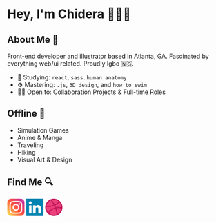 # Hey, I'm Chidera 👩🏾‍💻

## About Me 🧠
Front-end developer and illustrator based in Atlanta, GA. Fascinated by everything web/ui related. Proudly Igbo 🇳🇬.

- 🌱 Studying: `react`, `sass`, `human anatomy`
- ⚙️ Mastering: `.js`, `3D design`, and `how to swim`
- 👐🏾 Open to: Collaboration Projects & Full-time Roles

## Offline 📵
- Simulation Games
- Anime & Manga
- Traveling
- Hiking
- Visual Art & Design

## Find Me 🔍
<a href="http://instagram.com/codesignr/"><img src="/img/instagram.png" alt="instagram" width="40px"></a>
<a href="https://www.linkedin.com/in/chidera-obinali/"><img src="/img/linkedin.png" alt="linkedin" width="40px"></a>
<a href="https://dribbble.com/chideraobi"><img src="/img/dribbble.png" alt="dribbble" width="40px"></a>
